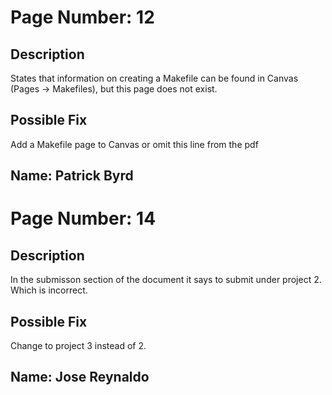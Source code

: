 # Page Number: 12

## Description
States that information on creating a Makefile can be found in Canvas (Pages -> Makefiles), but this page does not exist.

## Possible Fix
Add a Makefile page to Canvas or omit this line from the pdf

## Name: Patrick Byrd


# Page Number: 14

## Description
In the submisson section of the document it says to submit under project 2. Which is incorrect. 

## Possible Fix
Change to project 3 instead of 2.

## Name: Jose Reynaldo
